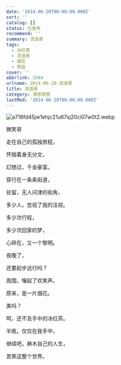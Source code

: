 ```yaml
---
date: '2014-06-20T00:00:00.000Z'
sort: ''
catalog: []
status: 已发布
recommend: ''
summary: 流浪哥
tags:
  - 冰红茶
  - 流浪哥
  - 烟花
  - 笑容
cover: ''
abbrlink: 1564
urlname: 2014-06-20-流浪哥
title: 流浪哥
category: 清思燕想
lastMod: '2014-06-20T00:00:00.000Z'
---
```


![a716fd45jw1ehjc21u67sj20ci07w0t2.webp](https://image.bmqy.net/upload/a716fd45jw1ehjc21u67sj20ci07w0t2.webp)


微笑哥


走在自己的孤独旅程，


怀揣着身无分文，


幻想过，千金豪富。


穿行在一条条街道，


驻留，无人问津的街角，


多少人，忽视了我的注视。


多少次行程，


多少次回家的梦，


心碎在，又一个黎明。


夜晚了，


还要起步远行吗？


周围，嚷起了欢笑声。


原来，是一片烟花。


美吗？


呵，还不及手中的冰红茶。


半瓶，仅仅在我手中，


继续吧，麻木自己的人生，


苦笑这整个世界。

